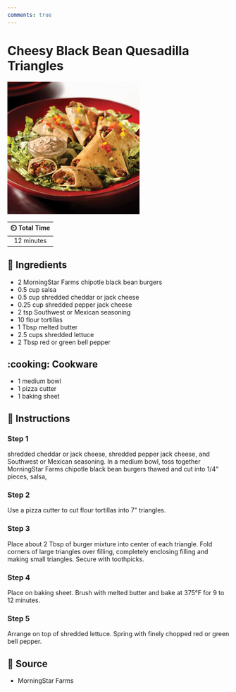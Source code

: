 ```yaml
---
comments: true
---
```

# Cheesy Black Bean Quesadilla Triangles

![Cheesy Black Bean Quesadilla Triangles](../assets/images/cheesy-black-bean-quesadilla-triangles.jpg)

| :timer_clock: Total Time |
|:-----------------------: |
| 12 minutes |

## :salt: Ingredients

- 2 MorningStar Farms chipotle black bean burgers
- 0.5 cup salsa
- 0.5 cup shredded cheddar or jack cheese
- 0.25 cup shredded pepper jack cheese
- 2 tsp Southwest or Mexican seasoning
- 10 flour tortillas
- 1 Tbsp melted butter
- 2.5 cups shredded lettuce
- 2 Tbsp red or green bell pepper

## :cooking: Cookware

- 1 medium bowl
- 1 pizza cutter
- 1 baking sheet

## :pencil: Instructions

### Step 1

shredded cheddar or jack cheese, shredded pepper jack cheese, and Southwest or Mexican seasoning.
In a medium bowl, toss together MorningStar Farms chipotle black bean burgers thawed and cut into 1/4" pieces, salsa,

### Step 2

Use a pizza cutter to cut flour tortillas into 7" triangles.

### Step 3

Place about 2 Tbsp of burger mixture into center of each triangle. Fold corners of large triangles over filling,
completely enclosing filling and making small triangles. Secure with toothpicks.

### Step 4

Place on baking sheet. Brush with melted butter and bake at 375°F for 9 to 12 minutes.

### Step 5

Arrange on top of shredded lettuce. Spring with finely chopped red or green bell pepper.

## :link: Source

- MorningStar Farms
